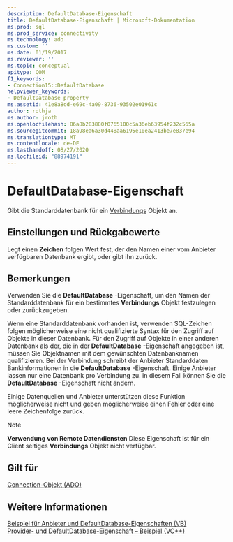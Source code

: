 ```yaml
---
description: DefaultDatabase-Eigenschaft
title: DefaultDatabase-Eigenschaft | Microsoft-Dokumentation
ms.prod: sql
ms.prod_service: connectivity
ms.technology: ado
ms.custom: ''
ms.date: 01/19/2017
ms.reviewer: ''
ms.topic: conceptual
apitype: COM
f1_keywords:
- Connection15::DefaultDatabase
helpviewer_keywords:
- DefaultDatabase property
ms.assetid: 41e8a8dd-e69c-4a09-8736-93502e01961c
author: rothja
ms.author: jroth
ms.openlocfilehash: 86a8b283880f0765100c5a36eb63954f232c565a
ms.sourcegitcommit: 18a98ea6a30d448aa6195e10ea2413be7e837e94
ms.translationtype: MT
ms.contentlocale: de-DE
ms.lasthandoff: 08/27/2020
ms.locfileid: "88974191"
---
```

# <a name="defaultdatabase-property"></a>DefaultDatabase-Eigenschaft
Gibt die Standarddatenbank für ein [Verbindungs](../../../ado/reference/ado-api/connection-object-ado.md) Objekt an.  
  
## <a name="settings-and-return-values"></a>Einstellungen und Rückgabewerte  
 Legt einen **Zeichen** folgen Wert fest, der den Namen einer vom Anbieter verfügbaren Datenbank ergibt, oder gibt ihn zurück.  
  
## <a name="remarks"></a>Bemerkungen  
 Verwenden Sie die **DefaultDatabase** -Eigenschaft, um den Namen der Standarddatenbank für ein bestimmtes **Verbindungs** Objekt festzulegen oder zurückzugeben.  
  
 Wenn eine Standarddatenbank vorhanden ist, verwenden SQL-Zeichen folgen möglicherweise eine nicht qualifizierte Syntax für den Zugriff auf Objekte in dieser Datenbank. Für den Zugriff auf Objekte in einer anderen Datenbank als der, die in der **DefaultDatabase** -Eigenschaft angegeben ist, müssen Sie Objektnamen mit dem gewünschten Datenbanknamen qualifizieren. Bei der Verbindung schreibt der Anbieter Standarddaten Bankinformationen in die **DefaultDatabase** -Eigenschaft. Einige Anbieter lassen nur eine Datenbank pro Verbindung zu. in diesem Fall können Sie die **DefaultDatabase** -Eigenschaft nicht ändern.  
  
 Einige Datenquellen und Anbieter unterstützen diese Funktion möglicherweise nicht und geben möglicherweise einen Fehler oder eine leere Zeichenfolge zurück.  
  
> [!NOTE]
>  **Verwendung von Remote Datendiensten** Diese Eigenschaft ist für ein Client seitiges **Verbindungs** Objekt nicht verfügbar.  
  
## <a name="applies-to"></a>Gilt für  
 [Connection-Objekt (ADO)](../../../ado/reference/ado-api/connection-object-ado.md)  
  
## <a name="see-also"></a>Weitere Informationen  
 [Beispiel für Anbieter und DefaultDatabase-Eigenschaften (VB)](../../../ado/reference/ado-api/provider-and-defaultdatabase-properties-example-vb.md)   
 [Provider- und DefaultDatabase-Eigenschaft – Beispiel (VC++)](../../../ado/reference/ado-api/provider-and-defaultdatabase-properties-example-vc.md)   
